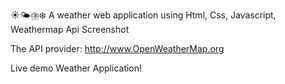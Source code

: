 ☀️🌤⛈❄️ A weather web application using Html, Css, Javascript, Weathermap Api
Screenshot


The API provider: http://www.OpenWeatherMap.org

Live demo
 Weather Application!
